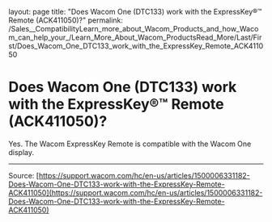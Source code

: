 layout: page
title: "Does Wacom One (DTC133) work with the ExpressKey®™ Remote (ACK411050)?"
permalink: /Sales__CompatibilityLearn_more_about_Wacom_Products_and_how_Wacom_can_help_your_/Learn_More_About_Wacom_ProductsRead_More/Last/First/Does_Wacom_One_DTC133_work_with_the_ExpressKey_Remote_ACK411050

# Does Wacom One (DTC133) work with the ExpressKey®™ Remote (ACK411050)?

Yes. The Wacom ExpressKey Remote is compatible with the Wacom One display.

---
Source: [https://support.wacom.com/hc/en-us/articles/1500006331182-Does-Wacom-One-DTC133-work-with-the-ExpressKey-Remote-ACK411050](https://support.wacom.com/hc/en-us/articles/1500006331182-Does-Wacom-One-DTC133-work-with-the-ExpressKey-Remote-ACK411050)
